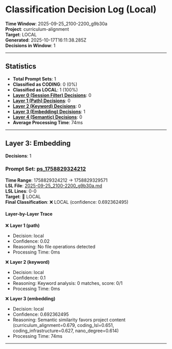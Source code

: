 # Classification Decision Log (Local)

**Time Window**: 2025-09-25_2100-2200_g9b30a<br>
**Project**: curriculum-alignment<br>
**Target**: LOCAL<br>
**Generated**: 2025-10-17T16:11:38.285Z<br>
**Decisions in Window**: 1

---

## Statistics

- **Total Prompt Sets**: 1
- **Classified as CODING**: 0 (0%)
- **Classified as LOCAL**: 1 (100%)
- **[Layer 0 (Session Filter) Decisions](#layer-0-session-filter)**: 0
- **[Layer 1 (Path) Decisions](#layer-1-path)**: 0
- **[Layer 2 (Keyword) Decisions](#layer-2-keyword)**: 0
- **[Layer 3 (Embedding) Decisions](#layer-3-embedding)**: 1
- **[Layer 4 (Semantic) Decisions](#layer-4-semantic)**: 0
- **Average Processing Time**: 74ms

---

## Layer 3: Embedding

**Decisions**: 1

### Prompt Set: [ps_1758829324212](../../history/2025-09-25_2100-2200_g9b30a.md#ps_1758829324212)

**Time Range**: 1758829324212 → 1758829329571<br>
**LSL File**: [2025-09-25_2100-2200_g9b30a.md](../../history/2025-09-25_2100-2200_g9b30a.md#ps_1758829324212)<br>
**LSL Lines**: 0-0<br>
**Target**: 📍 LOCAL<br>
**Final Classification**: ❌ LOCAL (confidence: 0.692362495)

#### Layer-by-Layer Trace

❌ **Layer 1 (path)**
- Decision: local
- Confidence: 0.02
- Reasoning: No file operations detected
- Processing Time: 0ms

❌ **Layer 2 (keyword)**
- Decision: local
- Confidence: 0.1
- Reasoning: Keyword analysis: 0 matches, score: 0/1
- Processing Time: 0ms

❌ **Layer 3 (embedding)**
- Decision: local
- Confidence: 0.692362495
- Reasoning: Semantic similarity favors project content (curriculum_alignment=0.679, coding_lsl=0.651, coding_infrastructure=0.627, nano_degree=0.614)
- Processing Time: 74ms

---


